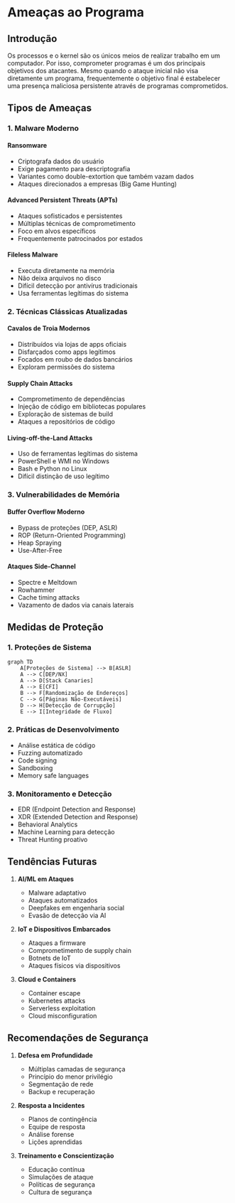# Ameaças ao Programa

## Introdução

Os processos e o kernel são os únicos meios de realizar trabalho em um computador. Por isso, comprometer programas é um dos principais objetivos dos atacantes. Mesmo quando o ataque inicial não visa diretamente um programa, frequentemente o objetivo final é estabelecer uma presença maliciosa persistente através de programas comprometidos.

## Tipos de Ameaças

### 1. Malware Moderno

#### Ransomware
- Criptografa dados do usuário
- Exige pagamento para descriptografia
- Variantes como double-extortion que também vazam dados
- Ataques direcionados a empresas (Big Game Hunting)

#### Advanced Persistent Threats (APTs)
- Ataques sofisticados e persistentes
- Múltiplas técnicas de comprometimento
- Foco em alvos específicos
- Frequentemente patrocinados por estados

#### Fileless Malware
- Executa diretamente na memória
- Não deixa arquivos no disco
- Difícil detecção por antivírus tradicionais
- Usa ferramentas legítimas do sistema

### 2. Técnicas Clássicas Atualizadas

#### Cavalos de Troia Modernos
- Distribuídos via lojas de apps oficiais
- Disfarçados como apps legítimos
- Focados em roubo de dados bancários
- Exploram permissões do sistema

#### Supply Chain Attacks
- Comprometimento de dependências
- Injeção de código em bibliotecas populares
- Exploração de sistemas de build
- Ataques a repositórios de código

#### Living-off-the-Land Attacks
- Uso de ferramentas legítimas do sistema
- PowerShell e WMI no Windows
- Bash e Python no Linux
- Difícil distinção de uso legítimo

### 3. Vulnerabilidades de Memória

#### Buffer Overflow Moderno
- Bypass de proteções (DEP, ASLR)
- ROP (Return-Oriented Programming)
- Heap Spraying
- Use-After-Free

#### Ataques Side-Channel
- Spectre e Meltdown
- Rowhammer
- Cache timing attacks
- Vazamento de dados via canais laterais

## Medidas de Proteção

### 1. Proteções de Sistema

```mermaid
graph TD
    A[Proteções de Sistema] --> B[ASLR]
    A --> C[DEP/NX]
    A --> D[Stack Canaries]
    A --> E[CFI]
    B --> F[Randomização de Endereços]
    C --> G[Páginas Não-Executáveis]
    D --> H[Detecção de Corrupção]
    E --> I[Integridade de Fluxo]
```

### 2. Práticas de Desenvolvimento

- Análise estática de código
- Fuzzing automatizado
- Code signing
- Sandboxing
- Memory safe languages

### 3. Monitoramento e Detecção

- EDR (Endpoint Detection and Response)
- XDR (Extended Detection and Response)
- Behavioral Analytics
- Machine Learning para detecção
- Threat Hunting proativo

## Tendências Futuras

1. **AI/ML em Ataques**
   - Malware adaptativo
   - Ataques automatizados
   - Deepfakes em engenharia social
   - Evasão de detecção via AI

2. **IoT e Dispositivos Embarcados**
   - Ataques a firmware
   - Comprometimento de supply chain
   - Botnets de IoT
   - Ataques físicos via dispositivos

3. **Cloud e Containers**
   - Container escape
   - Kubernetes attacks
   - Serverless exploitation
   - Cloud misconfiguration

## Recomendações de Segurança

1. **Defesa em Profundidade**
   - Múltiplas camadas de segurança
   - Princípio do menor privilégio
   - Segmentação de rede
   - Backup e recuperação

2. **Resposta a Incidentes**
   - Planos de contingência
   - Equipe de resposta
   - Análise forense
   - Lições aprendidas

3. **Treinamento e Conscientização**
   - Educação contínua
   - Simulações de ataque
   - Políticas de segurança
   - Cultura de segurança